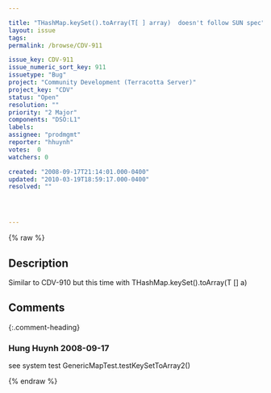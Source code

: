 ```yaml
---

title: "THashMap.keySet().toArray(T[ ] array)  doesn't follow SUN spec"
layout: issue
tags: 
permalink: /browse/CDV-911

issue_key: CDV-911
issue_numeric_sort_key: 911
issuetype: "Bug"
project: "Community Development (Terracotta Server)"
project_key: "CDV"
status: "Open"
resolution: ""
priority: "2 Major"
components: "DSO:L1"
labels: 
assignee: "prodmgmt"
reporter: "hhuynh"
votes:  0
watchers: 0

created: "2008-09-17T21:14:01.000-0400"
updated: "2010-03-19T18:59:17.000-0400"
resolved: ""




---
```


{% raw %}

## Description

<div markdown="1" class="description">

Similar to CDV-910 but this time with THashMap.keySet().toArray(T [] a)


</div>

## Comments


{:.comment-heading}
### **Hung Huynh** <span class="date">2008-09-17</span>

<div markdown="1" class="comment">

see system test GenericMapTest.testKeySetToArray2()

</div>



{% endraw %}
